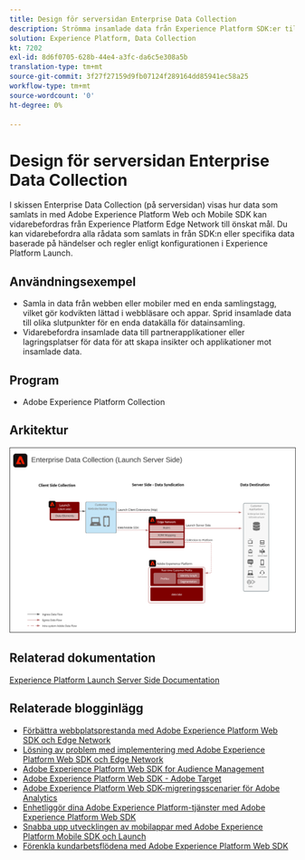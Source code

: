 ```yaml
---
title: Design för serversidan Enterprise Data Collection
description: Strömma insamlade data från Experience Platform SDK:er till destinationer
solution: Experience Platform, Data Collection
kt: 7202
exl-id: 8d6f0705-628b-44e4-a3fc-da6c5e308a5b
translation-type: tm+mt
source-git-commit: 3f27f27159d9fb07124f289164dd85941ec58a25
workflow-type: tm+mt
source-wordcount: '0'
ht-degree: 0%

---
```


# Design för serversidan Enterprise Data Collection

I skissen Enterprise Data Collection (på serversidan) visas hur data som samlats in med Adobe Experience Platform Web och Mobile SDK kan vidarebefordras från Experience Platform Edge Network till önskat mål. Du kan vidarebefordra alla rådata som samlats in från SDK:n eller specifika data baserade på händelser och regler enligt konfigurationen i Experience Platform Launch.

## Användningsexempel

* Samla in data från webben eller mobiler med en enda samlingstagg, vilket gör kodvikten lättad i webbläsare och appar. Sprid insamlade data till olika slutpunkter för en enda datakälla för datainsamling.
* Vidarebefordra insamlade data till partnerapplikationer eller lagringsplatser för data för att skapa insikter och applikationer mot insamlade data.

## Program

* Adobe Experience Platform Collection

## Arkitektur

<img src="assets/entcollect.svg" alt="Referensarkitektur för företagsdatainsamling" style="border:1px solid #4a4a4a" />

## Relaterad dokumentation

[Experience Platform Launch Server Side Documentation](https://experienceleague.adobe.com/docs/launch/using/server-side-info/server-side-overview.html?lang=en#server-side-info)

## Relaterade blogginlägg

* [Förbättra webbplatsprestanda med Adobe Experience Platform Web SDK och Edge Network](https://medium.com/adobetech/boosting-website-performance-with-adobe-experience-platform-web-sdk-and-edge-network-329fcf70fdf9)
* [Lösning av problem med implementering med Adobe Experience Platform Web SDK och Edge Network](https://medium.com/adobetech/solving-implementation-pain-points-with-adobe-experience-platform-web-sdk-and-edge-network-880b635e6819)
* [Adobe Experience Platform Web SDK for Audience Management](https://medium.com/adobetech/adobe-experience-platform-web-sdk-for-audience-management-751fa6d063bc)
* [Adobe Experience Platform Web SDK - Adobe Target](https://medium.com/adobetech/adobe-experience-platform-web-sdk-adobe-target-9b9f621d271)
* [Adobe Experience Platform Web SDK-migreringsscenarier för Adobe Analytics](https://medium.com/adobetech/adobe-experience-platform-web-sdk-migration-scenarios-for-adobe-analytics-91c255ec82b0)
* [Enhetliggör dina Adobe Experience Platform-tjänster med Adobe Experience Platform Web SDK](https://medium.com/adobetech/unify-your-adobe-experience-platform-services-with-adobe-experience-platform-web-sdk-75cf6851a9fc)
* [Snabba upp utvecklingen av mobilappar med Adobe Experience Platform Mobile SDK och Launch](https://medium.com/adobetech/accelerate-your-mobile-application-development-with-adobe-experience-platform-mobile-sdk-and-launch-ed023536d611)
* [Förenkla kundarbetsflödena med Adobe Experience Platform Web SDK](https://medium.com/adobetech/simplifying-customer-workflows-with-adobe-experience-platform-web-sdk-4e54fe134f4a)
